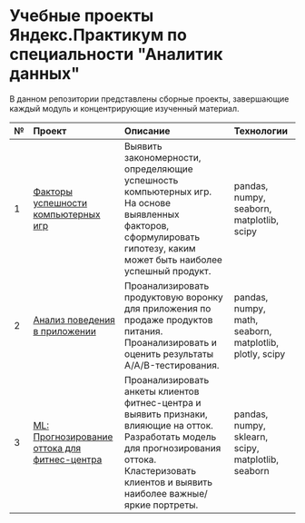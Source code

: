 # Учебные проекты Яндекс.Практикум по специальности "Аналитик данных"

В данном репозитории представлены сборные проекты, завершающие каждый модуль и концентрирующие изученный материал.

| № | Проект | Описание | Технологии |
| :-------------------- | :-------------------- | :--------------------- |:----------------------|
| 1 | [Факторы успешности компьютерных игр](https://github.com/0rcle0fdelph1/yandex-practicum-projects/tree/main/1-%20%D0%A4%D0%B0%D0%BA%D1%82%D0%BE%D1%80%D1%8B%20%D1%83%D1%81%D0%BF%D0%B5%D1%88%D0%BD%D0%BE%D1%81%D1%82%D0%B8%20%D0%BA%D0%BE%D0%BC%D0%BF%D1%8C%D1%8E%D1%82%D0%B5%D1%80%D0%BD%D1%8B%D1%85%20%D0%B8%D0%B3%D1%80) | Выявить закономерности, определяющие успешность компьютерных игр. На основе выявленных факторов, сформулировать гипотезу, каким может быть наиболее успешный продукт. | pandas, numpy, seaborn, matplotlib, scipy |
| 2 | [Анализ поведения в приложении](https://github.com/0rcle0fdelph1/yandex-practicum-projects/tree/main/2%20-%20%D0%90%D0%BD%D0%B0%D0%BB%D0%B8%D0%B7%20%D0%BF%D0%BE%D0%B2%D0%B5%D0%B4%D0%B5%D0%BD%D0%B8%D1%8F%20%D0%B2%20%D0%BF%D1%80%D0%B8%D0%BB%D0%BE%D0%B6%D0%B5%D0%BD%D0%B8%D0%B8) | Проанализировать продуктовую воронку для приложения по продаже продуктов питания. Проанализировать и оценить результаты A/A/B-тестирования. | pandas, numpy, math, seaborn, matplotlib, plotly, scipy |
| 3 | [ML: Прогнозирование оттока для фитнес-центра]() | Проанализировать анкеты клиентов фитнес-центра и выявить признаки, влияющие на отток. Разработать модель для прогнозирования оттока. Кластеризовать клиентов и выявить наиболее важные/яркие портреты. | pandas, numpy, sklearn, scipy, matplotlib, seaborn |
